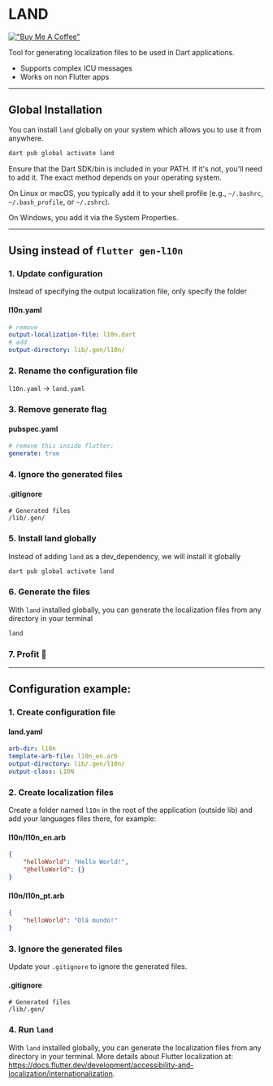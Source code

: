 # LAND

[!["Buy Me A Coffee"](https://www.buymeacoffee.com/assets/img/custom_images/orange_img.png)](https://www.buymeacoffee.com/lslv1243)

Tool for generating localization files to be used in Dart applications.

- Supports complex ICU messages
- Works on non Flutter apps

---

## Global Installation

You can install `land` globally on your system which allows you to use it from anywhere.

```bash
dart pub global activate land
```

Ensure that the Dart SDK/bin is included in your PATH. If it's not, you'll need to add it. The exact method depends on your operating system. 

On Linux or macOS, you typically add it to your shell profile (e.g., `~/.bashrc`, `~/.bash_profile`, or `~/.zshrc`). 

On Windows, you add it via the System Properties.

---

## Using instead of `flutter gen-l10n`


### 1. Update configuration
Instead of specifying the output localization file, only specify the folder
#### **l10n.yaml**
```yaml
# remove
output-localization-file: l10n.dart
# add
output-directory: lib/.gen/l10n/
```

### 2. Rename the configuration file
`l10n.yaml` -> `land.yaml`

### 3. Remove generate flag
#### **pubspec.yaml**
```yaml
# remove this inside flutter:
generate: true
```

### 4. Ignore the generated files
#### **.gitignore**
```
# Generated files
/lib/.gen/
```

### 5. Install land globally
Instead of adding `land` as a dev_dependency, we will install it globally
```bash
dart pub global activate land
```

### 6. Generate the files
With `land` installed globally, you can generate the localization files from any directory in your terminal
```bash
land
```

### 7. Profit 🚀

---

## Configuration example:

### 1. Create configuration file
#### **land.yaml**
```yaml
arb-dir: l10n
template-arb-file: l10n_en.arb
output-directory: lib/.gen/l10n/
output-class: L10N
```

### 2. Create localization files
Create a folder named `l10n` in the root of the application (outside lib) and add your languages files there, for example:

#### **l10n/l10n_en.arb**
```json
{
    "helloWorld": "Hello World!",
    "@helloWorld": {}
}
```
#### **l10n/l10n_pt.arb**
```json
{
    "helloWorld": "Olá mundo!"
}
```
### 3. Ignore the generated files
Update your `.gitignore` to ignore the generated files.
#### **.gitignore**
```
# Generated files
/lib/.gen/
```

### 4. Run `land`
With `land` installed globally, you can generate the localization files from any directory in your terminal. More details about Flutter localization at: https://docs.flutter.dev/development/accessibility-and-localization/internationalization.